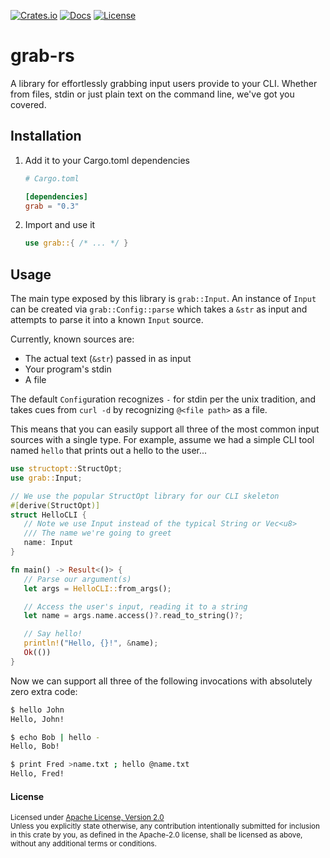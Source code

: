 [![Crates.io](https://img.shields.io/crates/v/grab.svg)](https://crates.io/crates/grab)
[![Docs](https://img.shields.io/docsrs/grab.svg)](https://docs.rs/grab/latest/grab)
[![License](https://img.shields.io/crates/l/grab.svg)](https://choosealicense.com/licenses/apache-2.0)

# grab-rs

A library for effortlessly grabbing input users provide to your CLI. Whether from
files, stdin or just plain text on the command line, we've got you covered.

## Installation

1. Add it to your Cargo.toml dependencies

    ```toml
    # Cargo.toml

    [dependencies]
    grab = "0.3"
    ```

2. Import and use it

    ```rust
    use grab::{ /* ... */ }
    ```

## Usage

The main type exposed by this library is `grab::Input`. An instance of `Input` can
be created via `grab::Config::parse` which takes a `&str` as input and attempts to
parse it into a known `Input` source.

Currently, known sources are:

- The actual text (`&str`) passed in as input
- Your program's stdin
- A file

The default `Config`uration recognizes `-` for stdin per the unix tradition, and
takes cues from `curl -d` by recognizing `@<file path>` as a file.

This means that you can easily support all three of the most common input sources
with a single type. For example, assume we had a simple CLI tool named `hello`
that prints out a hello to the user...

```rust
use structopt::StructOpt;
use grab::Input;

// We use the popular StructOpt library for our CLI skeleton
#[derive(StructOpt)]
struct HelloCLI {
   // Note we use Input instead of the typical String or Vec<u8>
   /// The name we're going to greet
   name: Input
}

fn main() -> Result<()> {
   // Parse our argument(s)
   let args = HelloCLI::from_args();

   // Access the user's input, reading it to a string
   let name = args.name.access()?.read_to_string()?;

   // Say hello!
   println!("Hello, {}!", &name);
   Ok(())
}
```

Now we can support all three of the following invocations with absolutely zero
extra code:

```bash
$ hello John
Hello, John!

$ echo Bob | hello -
Hello, Bob!

$ print Fred >name.txt ; hello @name.txt
Hello, Fred!
```

#### License

<sup>
Licensed under <a href="LICENSE">Apache License, Version 2.0</a>
</sup>

<br>

<sub>
Unless you explicitly state otherwise, any contribution intentionally submitted
for inclusion in this crate by you, as defined in the Apache-2.0 license, shall
be licensed as above, without any additional terms or conditions.
</sub>
